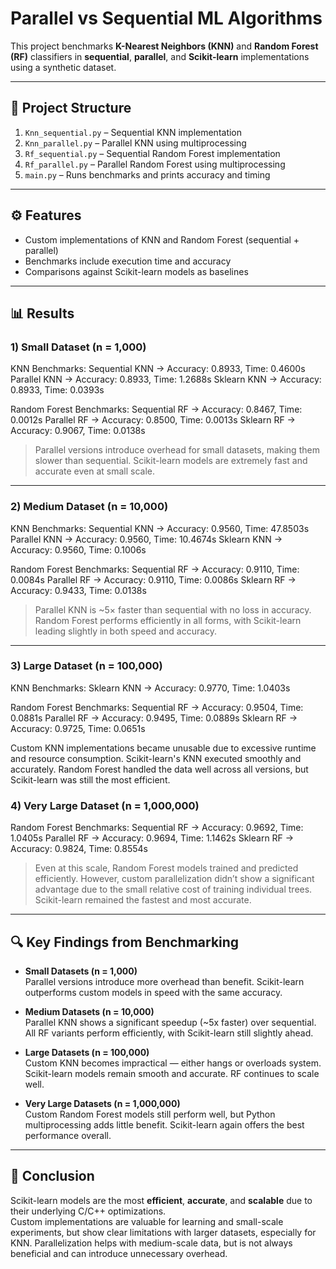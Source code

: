 # **Parallel vs Sequential ML Algorithms**

This project benchmarks **K-Nearest Neighbors (KNN)** and **Random Forest (RF)** classifiers in **sequential**, **parallel**, and **Scikit-learn** implementations using a synthetic dataset.

---

## 📁 **Project Structure**

1. `Knn_sequential.py` – Sequential KNN implementation  
2. `Knn_parallel.py` – Parallel KNN using multiprocessing  
3. `Rf_sequential.py` – Sequential Random Forest implementation  
4. `Rf_parallel.py` – Parallel Random Forest using multiprocessing  
5. `main.py` – Runs benchmarks and prints accuracy and timing

---

## ⚙️ **Features**

- Custom implementations of KNN and Random Forest (sequential + parallel)  
- Benchmarks include execution time and accuracy  
- Comparisons against Scikit-learn models as baselines  

---

## 📊 **Results**

### 1) **Small Dataset (n = 1,000)**

KNN Benchmarks:
Sequential KNN → Accuracy: 0.8933, Time: 0.4600s
Parallel KNN → Accuracy: 0.8933, Time: 1.2688s
Sklearn KNN → Accuracy: 0.8933, Time: 0.0393s

Random Forest Benchmarks:
Sequential RF → Accuracy: 0.8467, Time: 0.0012s
Parallel RF → Accuracy: 0.8500, Time: 0.0013s
Sklearn RF → Accuracy: 0.9067, Time: 0.0138s


> Parallel versions introduce overhead for small datasets, making them slower than sequential. Scikit-learn models are extremely fast and accurate even at small scale.

---

### 2) **Medium Dataset (n = 10,000)**

KNN Benchmarks:
Sequential KNN → Accuracy: 0.9560, Time: 47.8503s
Parallel KNN → Accuracy: 0.9560, Time: 10.4674s
Sklearn KNN → Accuracy: 0.9560, Time: 0.1006s

Random Forest Benchmarks:
Sequential RF → Accuracy: 0.9110, Time: 0.0084s
Parallel RF → Accuracy: 0.9110, Time: 0.0086s
Sklearn RF → Accuracy: 0.9433, Time: 0.0138s


> Parallel KNN is ~5× faster than sequential with no loss in accuracy. Random Forest performs efficiently in all forms, with Scikit-learn leading slightly in both speed and accuracy.

---

### 3) **Large Dataset (n = 100,000)**

KNN Benchmarks:
Sklearn KNN → Accuracy: 0.9770, Time: 1.0403s

Random Forest Benchmarks:
Sequential RF → Accuracy: 0.9504, Time: 0.0881s
Parallel RF → Accuracy: 0.9495, Time: 0.0889s
Sklearn RF → Accuracy: 0.9725, Time: 0.0651s

Custom KNN implementations became unusable due to excessive runtime and resource consumption. Scikit-learn's KNN executed smoothly and accurately. Random Forest handled the data well across all versions, but Scikit-learn was still the most efficient.

### 4) **Very Large Dataset (n = 1,000,000)**

Random Forest Benchmarks:
Sequential RF → Accuracy: 0.9692, Time: 1.0405s
Parallel RF → Accuracy: 0.9694, Time: 1.1462s
Sklearn RF → Accuracy: 0.9824, Time: 0.8554s


> Even at this scale, Random Forest models trained and predicted efficiently. However, custom parallelization didn’t show a significant advantage due to the small relative cost of training individual trees. Scikit-learn remained the fastest and most accurate.

---

## 🔍 **Key Findings from Benchmarking**

- **Small Datasets (n = 1,000)**  
  Parallel versions introduce more overhead than benefit. Scikit-learn outperforms custom models in speed with the same accuracy.

- **Medium Datasets (n = 10,000)**  
  Parallel KNN shows a significant speedup (~5x faster) over sequential. All RF variants perform efficiently, with Scikit-learn still slightly ahead.

- **Large Datasets (n = 100,000)**  
  Custom KNN becomes impractical — either hangs or overloads system. Scikit-learn models remain smooth and accurate. RF continues to scale well.

- **Very Large Datasets (n = 1,000,000)**  
  Custom Random Forest models still perform well, but Python multiprocessing adds little benefit. Scikit-learn again offers the best performance overall.

---

## 🏁 **Conclusion**

Scikit-learn models are the most **efficient**, **accurate**, and **scalable** due to their underlying C/C++ optimizations.  
Custom implementations are valuable for learning and small-scale experiments, but show clear limitations with larger datasets, especially for KNN. Parallelization helps with medium-scale data, but is not always beneficial and can introduce unnecessary overhead.
